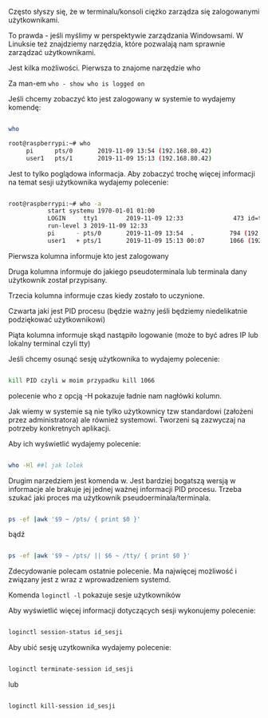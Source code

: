<!--
.. title: Kontrola sesji użytkowników w Linuksie
.. slug: kontrola-sesji-uzytkownikow-w-linuksie
.. date: 2019-11-09
.. tags: linux, bash
.. category: tech
.. link: 
.. description: 
.. type: text
-->

Często słyszy się, że w terminalu/konsoli ciężko zarządza się zalogowanymi użytkownikami.

To prawda - jeśli myślimy w perspektywie zarządzania Windowsami. W Linuksie też znajdziemy narzędzia, które pozwalają nam sprawnie zarządzać użytkownikami.

Jest kilka możliwości. Pierwsza to znajome narzędzie who

Za man-em ```who - show who is logged on```

Jeśli chcemy zobaczyć kto jest zalogowany w systemie to wydajemy komendę:

```bash

who

root@raspberrypi:~# who
     pi      pts/0       2019-11-09 13:54 (192.168.80.42)
     user1   pts/1       2019-11-09 15:13 (192.168.80.42)

```

Jest to tylko poglądowa informacja. Aby zobaczyć trochę więcej informacji na temat sesji użytkownika wydajemy polecenie:

```bash

root@raspberrypi:~# who -a
           start systemu 1970-01-01 01:00
           LOGIN     tty1        2019-11-09 12:33              473 id=tty1
           run-level 3 2019-11-09 12:33
           pi      - pts/0       2019-11-09 13:54  .          794 (192.168.80.42)
           user1   + pts/1       2019-11-09 15:13 00:07       1066 (192.168.80.42)

```

Pierwsza kolumna informuje kto jest zalogowany

Druga kolumna informuje do jakiego pseudoterminala lub terminala dany użytkownik został przypisany.

Trzecia kolumna informuje czas kiedy zostało to uczynione.

Czwarta jaki jest PID procesu (będzie ważny jeśli będziemy niedelikatnie podziękować użytkownikowi)

Piąta kolumna informuje skąd nastąpiło logowanie (może to być adres IP lub lokalny terminal czyli tty)

Jeśli chcemy osunąć sesję użytkownika to wydajemy polecenie:

```bash

kill PID czyli w moim przypadku kill 1066

```

polecenie who z opcją -H pokazuje ładnie nam nagłówki kolumn.

Jak wiemy w systemie są nie tylko użytkownicy tzw standardowi (założeni przez administratora) ale również systemowi. Tworzeni są zazwyczaj na potrzeby konkretnych aplikacji.

Aby ich wyświetlić wydajemy polecenie:

```bash

who -Hl ##l jak lolek

```

Drugim narzedziem jest komenda w. Jest bardziej bogatszą wersją w informacje ale brakuje jej jednej ważnej informacji PID procesu. Trzeba szukać jaki proces ma użytkownik pseudoerminala/terminala.

```bash

ps -ef |awk '$9 ~ /pts/ { print $0 }'

```

bądź

```bash

ps -ef |awk '$9 ~ /pts/ || $6 ~ /tty/ { print $0 }'

```

Zdecydowanie polecam ostatnie polecenie. Ma najwięcej możliwość i związany jest z wraz z wprowadzeniem systemd.

Komenda ```loginctl -l``` pokazuje sesje użytkowników

Aby wyświetlić więcej informacji dotyczących sesji wykonujemy polecenie:

```bash

loginctl session-status id_sesji

```

Aby ubić sesję uzytkownika wydajemy polecenie:

```bash

loginctl terminate-session id_sesji

```

lub

```bash

loginctl kill-session id_sesji

```
